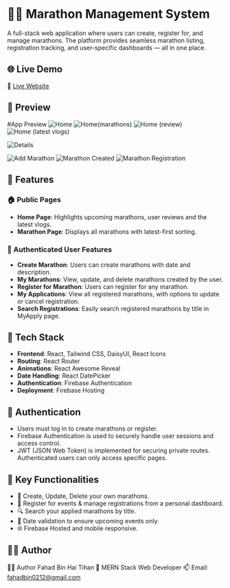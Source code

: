 # 🏃‍♂️ Marathon Management System

A full-stack web application where users can create, register for, and manage marathons. The platform provides seamless marathon listing, registration tracking, and user-specific dashboards — all in one place.

## 🌐 Live Demo

🔗 [Live Website](https://marathon-handle-project.web.app)

## 📸 Preview

#App Preview
![Home](https://i.ibb.co/xtSm9SXW/Screenshot-2025-06-17-163935.png)
![Home(marathons)](https://i.ibb.co/3mTNk57h/Screenshot-2025-06-17-164000.png)
![Home (review)](https://i.ibb.co/zVV9YXK6/Screenshot-2025-06-17-164715.png)
![Home (latest vlogs)](https://i.ibb.co/BVWPsGKk/Screenshot-2025-06-17-164649.png)

![Details](https://i.ibb.co/0VM9WJz9/Screenshot-2025-06-17-164815.png)

![Add Marathon](https://i.ibb.co/BHdYfLPx/Screenshot-2025-06-17-164355.png)
![Marathon Created](https://i.ibb.co/twXJdnp1/Screenshot-2025-06-17-164549.png)
![Marathon Registration](https://i.ibb.co/0j5vHm7r/Screenshot-2025-06-17-164623.png)

## 📁 Features

### 🏠 Public Pages
- **Home Page**: Highlights upcoming marathons, user reviews and the latest vlogs.
- **Marathon Page**: Displays all marathons with latest-first sorting.

### 👤 Authenticated User Features
- **Create Marathon**: Users can create marathons with date and description.
- **My Marathons**: View, update, and delete marathons created by the user.
- **Register for Marathon**: Users can register for any marathon.
- **My Applications**: View all registered marathons, with options to update or cancel registration.
- **Search Registrations**: Easily search registered marathons by title in MyApply page.

## 🧩 Tech Stack

- **Frontend**: React, Tailwind CSS, DaisyUI, React Icons
- **Routing**: React Router
- **Animations**: React Awesome Reveal
- **Date Handling**: React DatePicker
- **Authentication**: Firebase Authentication
- **Deployment**: Firebase Hosting

## 🔐 Authentication

- Users must log in to create marathons or register.
- Firebase Authentication is used to securely handle user sessions and access control.
- JWT (JSON Web Token) is implemented for securing private routes. Authenticated users can only access specific pages.

## 🧪 Key Functionalities

- 🏁 Create, Update, Delete your own marathons.
- 📝 Register for events & manage registrations from a personal dashboard.
- 🔍 Search your applied marathons by title.
- 📅 Date validation to ensure upcoming events only.
- 🌐 Firebase Hosted and mobile responsive.

## 🧑‍💼 Author

🧑‍💼 Author
Fahad Bin Hai Tihan
💼  MERN Stack Web Developer
📫 Email: fahadbin0212@gmail.com



